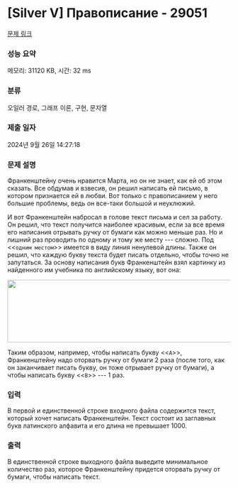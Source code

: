 # [Silver V] Правописание - 29051 

[문제 링크](https://www.acmicpc.net/problem/29051) 

### 성능 요약

메모리: 31120 KB, 시간: 32 ms

### 분류

오일러 경로, 그래프 이론, 구현, 문자열

### 제출 일자

2024년 9월 26일 14:27:18

### 문제 설명

<p>Франкенштейну очень нравится Марта, но он не знает, как ей об этом сказать. Все обдумав и взвесив, он решил написать ей письмо, в котором признается ей в любви. Вот только с правописанием у него большие проблемы, ведь он все-таки большой и неуклюжий. </p>

<p>И вот Франкенштейн набросал в голове текст письма и сел за работу. Он решил, что текст получится наиболее красивым, если за все время его написания отрывать ручку от бумаги как можно меньше раз. Но и лишний раз проводить по одному и тому же месту --- сложно. Под <<<code>одним местом</code>>> имеется в виду линия ненулевой длины. Также он решил, что каждую букву текста будет писать отдельно, чтобы точно не запутаться. За основу написания букв Франкенштейн взял картинку из найденного им учебника по английскому языку, вот она:</p>

<p style="text-align: center;"><img alt="" src="https://upload.acmicpc.net/cd9b8eeb-ab29-442c-a2bc-071b968db409/-/preview/" style="width: 600px; height: 141px;"></p>

<p>Таким образом, например, чтобы написать букву <<<code>A</code>>>, Франкенштейну надо оторвать ручку от бумаги 2 раза (после того, как он заканчивает писать букву, он тоже отрывает ручку от бумаги), а чтобы написать букву <<<code>B</code>>> --- 1 раз.</p>

### 입력 

 <p>В первой и единственной строке входного файла содержится текст, который хочет написать Франкенштейн. Текст состоит из заглавных букв латинского алфавита и его длина не превышает 1000.</p>

### 출력 

 <p>В единственной строке выходного файла выведите минимальное количество раз, которое Франкенштейну придется оторвать ручку от бумаги, чтобы написать текст.</p>

